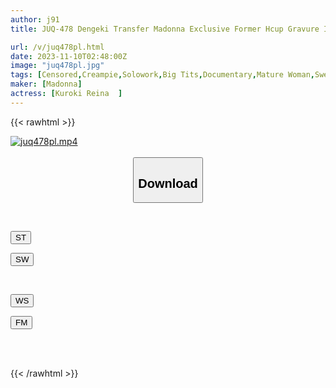 ```yaml
---
author: j91
title: JUQ-478 Dengeki Transfer Madonna Exclusive Former Hcup Gravure Idol Reina Kuroki 3 Sweaty Creampies Sprinkling Adult Pheromones

url: /v/juq478pl.html
date: 2023-11-10T02:48:00Z
image: "juq478pl.jpg"
tags: [Censored,Creampie,Solowork,Big Tits,Documentary,Mature Woman,Sweat	 ]
maker: [Madonna]
actress: [Kuroki Reina  ]
---
```



{{< rawhtml >}}

<div class="video" data-videoid="aoZzOJwLD7IxVRX">
    <a href="javascript:;">
        <img src="https://my.j91.asia/v/juq478pl.jpg" width="WIDTH" height="HEIGHT" alt="juq478pl.mp4" loading="lazy">
    </a>
</div>

<script type="text/javascript" src="https://j91.asia/asset/on-demand-st.js"></script>

<br>
  <link rel="stylesheet" href="https://j91.asia/asset/bs5.css">
  
  <center>
  <button class="btn btn-primary" type="button" data-bs-toggle="collapse" data-bs-target=".multi-collapse" aria-expanded="false" aria-controls="multiCollapseExample1 multiCollapseExample2"><h2>Download</h2></button></center>
</p>
<div class="row">
  <div class="col">
    <div class="collapse multi-collapse" id="multiCollapseExample1">
      <div class="card card-body">
	      	      <br>
<div class="buttons">  
<p><a href="https://streamtape.to/v/aoZzOJwLD7IxVRX" target="_blank"><button class="btn-hover color-3"><i class="fa fa-download"></i> ST</button></a></p>
<p><a href="https://sfastwish.com/kya64e5371hy" target="_blank"><button class="btn-hover color-2"><i class="fa fa-download"></i> SW</button></a></p></div>
    </div>
  </div>
</div>
  <div class="col">
    <div class="collapse multi-collapse" id="multiCollapseExample2">
      <div class="card card-body">
	      <br>
<div class="buttons">
<p><a href="javascript:;" target="_blank"><button class="btn-hover color-9"><i class="fa fa-download"></i> WS</button></a></p>
<p><a href="javascript:;" target="_blank"><button class="btn-hover color-8"><i class="fa fa-download"></i> FM</button></a></p></div>
<br><br>
      </div>
    </div>
  </div>
</div>

{{< /rawhtml >}}
